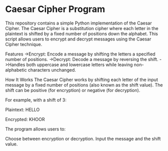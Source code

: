 # Caesar Cipher Program

This repository contains a simple Python implementation of the Caesar Cipher. The Caesar Cipher is a substitution cipher where each letter in the plaintext is shifted by a fixed number of positions down the alphabet. This script allows users to encrypt and decrypt messages using the Caesar Cipher technique.

Features
->Encrypt: Encode a message by shifting the letters a specified number of positions.
->Decrypt: Decode a message by reversing the shift.
->Handles both uppercase and lowercase letters while leaving non-alphabetic characters unchanged.

How It Works
The Caesar Cipher works by shifting each letter of the input message by a fixed number of positions (also known as the shift value). The shift can be positive (for encryption) or negative (for decryption).

For example, with a shift of 3:

Plaintext: HELLO

Encrypted: KHOOR

The program allows users to:

Choose between encryption or decryption.
Input the message and the shift value.
